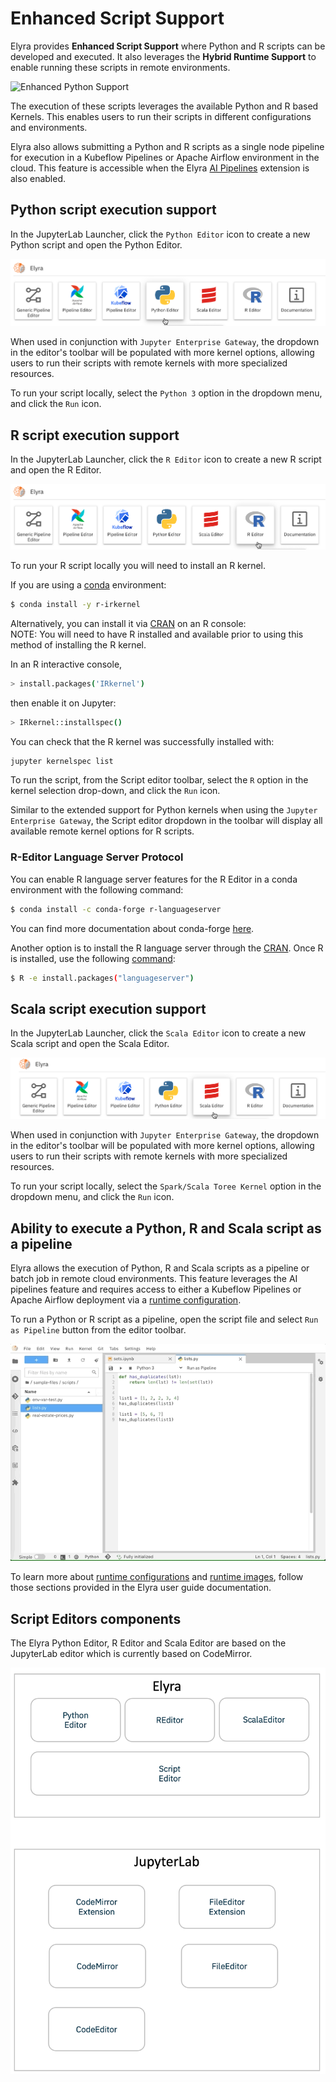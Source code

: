 <!--
{% comment %}
Copyright 2018-2022 Elyra Authors

Licensed under the Apache License, Version 2.0 (the "License");
you may not use this file except in compliance with the License.
You may obtain a copy of the License at

http://www.apache.org/licenses/LICENSE-2.0

Unless required by applicable law or agreed to in writing, software
distributed under the License is distributed on an "AS IS" BASIS,
WITHOUT WARRANTIES OR CONDITIONS OF ANY KIND, either express or implied.
See the License for the specific language governing permissions and
limitations under the License.
{% endcomment %}
-->
# Enhanced Script Support

Elyra provides **Enhanced Script Support** where Python and R scripts can be developed and
executed. It also leverages the **Hybrid Runtime Support** to enable running
these scripts in remote environments.

![Enhanced Python Support](../images/python-editor.gif)

The execution of these scripts leverages the available Python and R based Kernels. This enables users to run their scripts in different configurations and environments.

Elyra also allows submitting a Python and R scripts as a single node pipeline for execution in a Kubeflow Pipelines or Apache Airflow environment in the cloud. This feature is accessible when the Elyra [AI Pipelines](../user_guide/pipelines.md) extension is also enabled.

## Python script execution support

In the JupyterLab Launcher, click the `Python Editor` icon to create a new Python script and open the Python Editor.

![Open Python Editor](../images/launcher-python-editor.png)

When used in conjunction with `Jupyter Enterprise Gateway`, the dropdown in the editor's toolbar will be populated with more kernel options,
allowing users to run their scripts with remote kernels with more specialized resources.

To run your script locally, select the `Python 3` option in the dropdown menu, and click the `Run` icon.

## R script execution support

In the JupyterLab Launcher, click the `R Editor` icon to create a new R script and open the R Editor.

![Open R Editor](../images/launcher-r-editor.png)

To run your R script locally you will need to install an R kernel.

If you are using a [conda](https://docs.conda.io/en/latest/miniconda.html) environment:
```bash
$ conda install -y r-irkernel
```

Alternatively, you can install it via [CRAN](https://cran.r-project.org/) on an R console:  
NOTE: You will need to have R installed and available prior to using this method of installing the R kernel.

In an R interactive console,
```bash
> install.packages('IRkernel')
```
then enable it on Jupyter:
```bash
> IRkernel::installspec()
```

You can check that the R kernel was successfully installed with:
```bash
jupyter kernelspec list
```

To run the script, from the Script editor toolbar, select the `R` option in the kernel selection drop-down, and click the `Run` icon.

Similar to the extended support for Python kernels when using the `Jupyter Enterprise Gateway`, the Script editor dropdown in the toolbar will display all available remote kernel options for R scripts.

### R-Editor Language Server Protocol
You can enable R language server features for the R Editor in a conda environment with the following command:
```bash
$ conda install -c conda-forge r-languageserver
```

You can find more documentation about conda-forge [here](https://github.com/conda-forge/r-languageserver-feedstock).

Another option is to install the R language server through the [CRAN](https://cran.r-project.org/). Once R is installed, use the following [command](https://github.com/REditorSupport/languageserver):
```bash
$ R -e install.packages("languageserver")
```

## Scala script execution support

In the JupyterLab Launcher, click the `Scala Editor` icon to create a new Scala script and open the Scala Editor.

![Open Scala Editor](../images/launcher-scala-editor.png)

When used in conjunction with `Jupyter Enterprise Gateway`, the dropdown in the editor's toolbar will be populated with more kernel options,
allowing users to run their scripts with remote kernels with more specialized resources.

To run your script locally, select the `Spark/Scala Toree Kernel` option in the dropdown menu, and click the `Run` icon.

## Ability to execute a Python, R and Scala script as a pipeline

Elyra allows the execution of Python, R and Scala scripts as a pipeline or batch job in remote cloud environments. This feature leverages the AI pipelines feature and requires access to either a Kubeflow Pipelines or Apache Airflow deployment via a [runtime configuration](../user_guide/runtime-conf).

To run a Python or R script as a pipeline, open the script file and select `Run as Pipeline` button from the editor toolbar.

![Run Python Script as pipeline](../images/submit-script.gif)

To learn more about [runtime configurations](../user_guide/runtime-conf) and [runtime images](../user_guide/runtime-image-conf), follow those sections provided in the Elyra user guide documentation.

## Script Editors components

The Elyra Python Editor, R Editor and Scala Editor are based on the JupyterLab editor which is currently based on CodeMirror.

![Python Editor and R Editor Components](../images/script-editor-components.png)